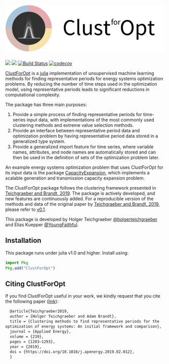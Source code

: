 ![ClustForOpt logo](assets/clust_for_opt_text.svg)
===
[![](https://img.shields.io/badge/docs-stable-blue.svg)](https://holgerteichgraeber.github.io/ClustForOpt.jl/stable)
[![](https://img.shields.io/badge/docs-dev-blue.svg)](https://holgerteichgraeber.github.io/ClustForOpt.jl/dev)
[![Build Status](https://travis-ci.com/holgerteichgraeber/ClustForOpt.jl.svg?token=HRFemjSxM1NBCsbHGNDG&branch=master)](https://travis-ci.com/holgerteichgraeber/ClustForOpt.jl)
[![codecov](https://codecov.io/gh/holgerteichgraeber/ClustForOpt.jl/branch/master/graph/badge.svg)](https://codecov.io/gh/holgerteichgraeber/ClustForOpt.jl)

[ClustForOpt](https://github.com/holgerteichgraeber/ClustForOpt.jl) is a [julia](https://www.juliaopt.com) implementation of unsupervised machine learning methods for finding representative periods for energy systems optimization problems.
By reducing the number of time steps used in the optimization model, using representative periods leads to significant reductions in computational complexity.

The package has three main purposes:
1) Provide a simple process of finding representative periods for time-series input data, with implementations of the most commonly used clustering methods and extreme value selection methods.
2) Provide an interface between representative period data and optimization problem by having representative period data stored in a generalized type system.
3) Provide a generalized import feature for time series, where variable names, attributes, and node names are automatically stored and can then be used in the definition of sets of the optimization problem later.

An example energy systems optimization problem that uses ClustForOpt for its input data is the package [CapacityExpansion](https://github.com/YoungFaithful/CapacityExpansion.jl), which implements a scalable generation and transmission capacity expansion problem.

The ClustForOpt package follows the clustering framework presented in [Teichgraeber and Brandt, 2019](https://doi.org/10.1016/j.apenergy.2019.02.012).
The package is actively developed, and new features are continuously added. For a reproducible version of the methods and data of the original paper by [Teichgraeber and Brandt, 2019](https://doi.org/10.1016/j.apenergy.2019.02.012), please refer to [v0.1](https://github.com/holgerteichgraeber/ClustForOpt.jl/tree/v0.1).

This package is developed by Holger Teichgraeber [@holgerteichgraeber](https://github.com/holgerteichgraeber) and Elias Kuepper [@YoungFaithful](https://github.com/youngfaithful).

## Installation
This package runs under julia v1.0 and higher.
Install using:

```julia
import Pkg
Pkg.add("ClustForOpt")
```

## Citing ClustForOpt
If you find ClustForOpt useful in your work, we kindly request that you cite the following paper ([link](https://doi.org/10.1016/j.apenergy.2019.02.012)):

```
  @article{Teichgraeber2019,
  author = {Holger Teichgraeber and Adam Brandt},
  title = {Clustering methods to find representative periods for the optimization of energy systems: An initial framework and comparison},
  journal = {Applied Energy},
  volume = {239},
  pages = {1283–1293},
  year = {2019},
  doi = {https://doi.org/10.1016/j.apenergy.2019.02.012},
  }
```
